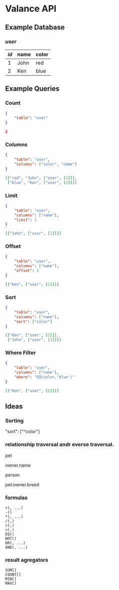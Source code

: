 # Valance API

## Example Database

### *user*

| *id* | name | color |
| ---- | ---- | ----- |
|   1  | John | red   |
|   2  | Ken  | blue  |

## Example Queries

### Count

```json
{
    "table": "user"
}
```
```json
2
```

### Columns

```json
{
    "table": "user",
    "columns": ["color", "name"]
}
```
```json
[["red", "John", ["user", [1]]],
 ["blue", "Ken", ["user", [2]]]]
```

### Limit

```json
{
    "table": "user",
    "columns": ["name"],
    "limit": 1
}
```
```json
[["John", ["user", [1]]]]
```

### Offset

```json
{
    "table": "user",
    "columns": ["name"],
    "offset": 1
}
```
```json
[["Ken", ["user", [2]]]]
```

### Sort

```json
{
    "table": "user",
    "columns": ["name"],
    "sort": ["color"]
}
```
```json
[["Ken", ["user", [2]]],
 ["John", ["user", [1]]]]
```

### Where Filter

```json
{
    "table": "user",
    "columns": ["name"],
    "where": "EQ(color,'blue')"
}
```
```json
[["Ken", ["user", [2]]]]
```

## Ideas

### Sorting

"sort": ["^color"]


### relationship traversal andr everse traversal.
pet

owner.name

person

pet:owner.breed

### formulas

```
+(, ...)
-()
*(, ...)
/(,)
>(,)
<(,)
EQ()
NOT()
OR(, ...)
AND(, ...)
```

### result agregators

```
SUM[]
COUNT[]
MIN[]
MAX[]
```
